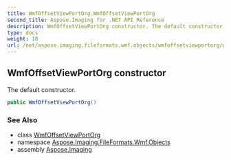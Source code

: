 ```yaml
---
title: WmfOffsetViewPortOrg.WmfOffsetViewPortOrg
second_title: Aspose.Imaging for .NET API Reference
description: WmfOffsetViewPortOrg constructor. The default constructor
type: docs
weight: 10
url: /net/aspose.imaging.fileformats.wmf.objects/wmfoffsetviewportorg/wmfoffsetviewportorg/
---
```

## WmfOffsetViewPortOrg constructor

The default constructor.

```csharp
public WmfOffsetViewPortOrg()
```

### See Also

* class [WmfOffsetViewPortOrg](../)
* namespace [Aspose.Imaging.FileFormats.Wmf.Objects](../../wmfoffsetviewportorg/)
* assembly [Aspose.Imaging](../../../)


